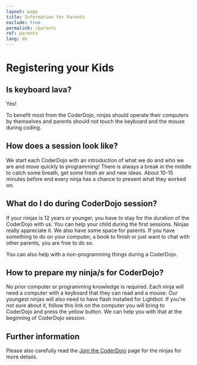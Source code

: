 ```yaml
---
layout: page
title: Information for Parents
exclude: true
permalink: /parents
ref: parents
lang: de
---
```


# Registering your Kids

## Is keyboard lava?

Yes!

To benefit most from the CoderDojo, ninjas should operate their computers by themselves and parents should not touch the keyboard and the mouse during coding.

## How does a session look like?

We start each CoderDojo with an introduction of what we do and who we are and move quickly to programming! There is always a break in the middle to catch some breath, get some fresh air and new ideas. About 10-15 minutes before end every ninja has a chance to present what they worked on.

## What do I do during CoderDojo session?

If your ninjas is 12 years or younger, you have to stay for the duration of the CoderDojo with us. You can help your child during the first sessions. Ninjas really appreciate it. We also have some space for parents. If you have something to do on your computer, a book to finish or just want to chat with other parents, you are free to do so.

You can also help with a non-programming things during a CoderDojo.

## How to prepare my ninja/s for CoderDojo?

No prior computer or programming knowledge is required. Each ninja will need a computer with a keyboard that they can read and a mouse. Our youngest ninjas will also need to have flash installed for Lightbot. If you're not sure about it, follow this link on the computer you will bring to CoderDojo and press the yellow button. We can help you with that at the beginning of CoderDojo session.

## Further information

Please also carefully read the [Join the CoderDojo](participant) page for the ninjas for more details.
